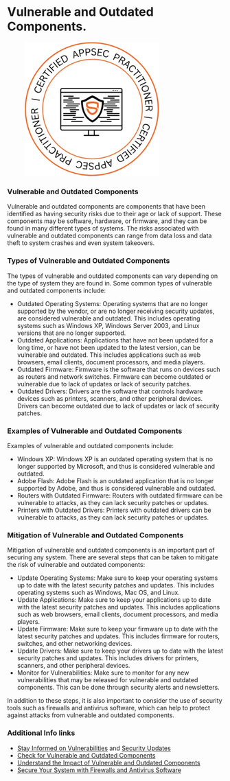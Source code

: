 # Vulnerable and Outdated Components.

<figure><img src=".gitbook/assets/image (1).png" alt="" width="314"><figcaption></figcaption></figure>

### **Vulnerable and Outdated Components**

Vulnerable and outdated components are components that have been identified as having security risks due to their age or lack of support. These components may be software, hardware, or firmware, and they can be found in many different types of systems. The risks associated with vulnerable and outdated components can range from data loss and data theft to system crashes and even system takeovers.

### **Types of Vulnerable and Outdated Components**

The types of vulnerable and outdated components can vary depending on the type of system they are found in. Some common types of vulnerable and outdated components include:

* Outdated Operating Systems: Operating systems that are no longer supported by the vendor, or are no longer receiving security updates, are considered vulnerable and outdated. This includes operating systems such as Windows XP, Windows Server 2003, and Linux versions that are no longer supported.
* Outdated Applications: Applications that have not been updated for a long time, or have not been updated to the latest version, can be vulnerable and outdated. This includes applications such as web browsers, email clients, document processors, and media players.
* Outdated Firmware: Firmware is the software that runs on devices such as routers and network switches. Firmware can become outdated or vulnerable due to lack of updates or lack of security patches.
* Outdated Drivers: Drivers are the software that controls hardware devices such as printers, scanners, and other peripheral devices. Drivers can become outdated due to lack of updates or lack of security patches.

### **Examples of Vulnerable and Outdated Components**

Examples of vulnerable and outdated components include:

* Windows XP: Windows XP is an outdated operating system that is no longer supported by Microsoft, and thus is considered vulnerable and outdated.
* Adobe Flash: Adobe Flash is an outdated application that is no longer supported by Adobe, and thus is considered vulnerable and outdated.
* Routers with Outdated Firmware: Routers with outdated firmware can be vulnerable to attacks, as they can lack security patches or updates.
* Printers with Outdated Drivers: Printers with outdated drivers can be vulnerable to attacks, as they can lack security patches or updates.

### **Mitigation of Vulnerable and Outdated Components**

Mitigation of vulnerable and outdated components is an important part of securing any system. There are several steps that can be taken to mitigate the risk of vulnerable and outdated components:

* Update Operating Systems: Make sure to keep your operating systems up to date with the latest security patches and updates. This includes operating systems such as Windows, Mac OS, and Linux.
* Update Applications: Make sure to keep your applications up to date with the latest security patches and updates. This includes applications such as web browsers, email clients, document processors, and media players.
* Update Firmware: Make sure to keep your firmware up to date with the latest security patches and updates. This includes firmware for routers, switches, and other networking devices.
* Update Drivers: Make sure to keep your drivers up to date with the latest security patches and updates. This includes drivers for printers, scanners, and other peripheral devices.
* Monitor for Vulnerabilities: Make sure to monitor for any new vulnerabilities that may be released for vulnerable and outdated components. This can be done through security alerts and newsletters.

In addition to these steps, it is also important to consider the use of security tools such as firewalls and antivirus software, which can help to protect against attacks from vulnerable and outdated components.

### **Additional Info links**

* [Stay Informed on Vulnerabilities](https://www.us-cert.gov/ncas/alerts) and [Security Updates](https://www.microsoft.com/en-us/security/portal/definitions)
* [Check for Vulnerable and Outdated Components](https://www.qualys.com/apps/vuln-catalog/)
* [Understand the Impact of Vulnerable and Outdated Components](https://www.cisecurity.org/white-papers/understanding-the-impact-of-vulnerable-and-outdated-components/)
* [Secure Your System with Firewalls and Antivirus Software](https://www.us-cert.gov/ncas/tips/ST04-007)
